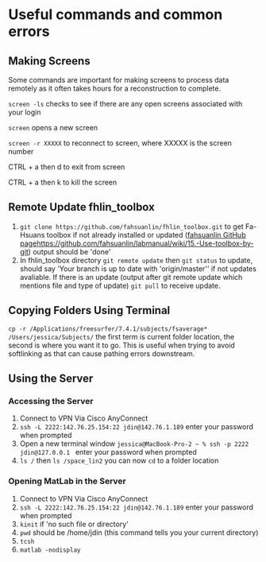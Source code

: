 # Useful commands and common errors 

## Making Screens 
Some commands are important for making screens to process data remotely as it often takes hours for a reconstruction to complete.

`screen -ls` checks to see if there are any open screens associated with your login

`screen` opens a new screen

`screen -r XXXXX` to reconnect to screen, where XXXXX is the screen number

CTRL + a then d to exit from screen

CTRL + a then k to kill the screen

## Remote Update fhlin_toolbox
1. `git clone https://github.com/fahsuanlin/fhlin_toolbox.git` to get Fa-Hsuans toolbox if not already installed or updated ([fahsuanlin GitHub page](https://github.com/fahsuanlin/labmanual/wiki/15.-Use-toolbox-by-git)https://github.com/fahsuanlin/labmanual/wiki/15.-Use-toolbox-by-git) output should be 'done'
2. In fhlin_toolbox directory `git remote update` then `git status` to update, should say 'Your branch is up to date with 'origin/master'' if not updates avaliable. If there is an update (output after git remote update which mentions file and type of update) `git pull` to receive update.

## Copying Folders Using Terminal
`cp -r /Applications/freesurfer/7.4.1/subjects/fsaverage* /Users/jessica/Subjects/` the first term is current folder location, the second is where you want it to go. This is useful when trying to avoid softlinking as that can cause pathing errors downstream.

## Using the Server
### Accessing the Server
1. Connect to VPN Via Cisco AnyConnect
2. `ssh -L 2222:142.76.25.154:22 jdin@142.76.1.189` enter your password when prompted
3. Open a new terminal window `jessica@MacBook-Pro-2 ~ % ssh -p 2222 jdin@127.0.0.1 ` enter your password when prompted
4. `ls /` then `ls /space_lin2` you can now `cd` to a folder location
### Opening MatLab in the Server
1. Connect to VPN Via Cisco AnyConnect
2. `ssh -L 2222:142.76.25.154:22 jdin@142.76.1.189` enter your password when prompted
3. `kinit` if 'no such file or directory'
4. `pwd` should be /home/jdin (this command tells you your current directory)
5. `tcsh`
6. `matlab -nodisplay`
   
